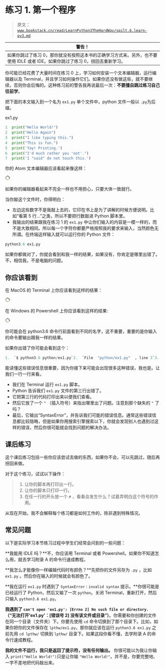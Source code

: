 # 练习 1\. 第一个程序

> 原文：[`www.bookstack.cn/read/LearnPython3TheHardWay/spilt.6.learn-py3.md`](https://www.bookstack.cn/read/LearnPython3TheHardWay/spilt.6.learn-py3.md)

| 警告！ |
| --- |
| 如果你跳过了练习 0，那你就没有按照这本书的正确学习方式来。另外，也不要使用 IDLE 或者 IDE。如果你跳过了练习 0，拐回去重新学习。 |

你可能已经花费了大量时间在练习 0 上，学习如何安装一个文本编辑器，运行编辑器以及 Terminal，并且学习如何操作它们。如果你还没有做这些，就不要继续，否则你会后悔的。这种练习前的警告我再说最后一次：**不要擅自跳过练习自己往前学**。

把下面的本文输入到一个名为 `ex1.py` 单个文件中，python 文件一般以 `.py`为后缀。

ex1.py

```py
1  print("Hello World!")
2  print("Hello Again")
3  print("I like typing this.")
4  print("This is fun.")
5  print('Yay! Printing.')
6  print("I'd much rather you 'not'.")
7  print('I "said" do not touch this.')
```

你的 Atom 文本编辑器应该看起来像这样：

![ex1-1.jpg](img/e21389f3c099b6fe538226d20f97726a.png)

如果你的编辑器看起来不完全一样也不用担心，只要大体一致就行。

当你敲这个文件时，你得明白：

*   左边这些数字不是我敲上去的，它印在书上是为了讲解的时候方便说明。比如“看第 5 行…”之类，所以不要把行数敲进 Python 脚本里。
*   我输出的结果跟我在练习 1 的 `ex1.py` 中让你们输入的内容是一模一样的，而不是大致相同。所以每一个字符你都要严格按照我的要求来输入，当然颜色无所谓。在终端这样输入就可以运行你的 Python 文件：

```py
python3.6 ex1.py
```

如果你都做对了，你就会看到和我一样的结果，如果没有，你肯定是哪里出错了。不，相信我，不是电脑的问题。

## 你应该看到

在 MacOS 的 Terminal 上你应该看到这样的结果：

![ex1-2.jpg](img/e21389f3c099b6fe538226d20f97726a.png)

在 Windows 的 Powershell 上你应该看到这样的结果:

![ex1-3.jpg](img/e21389f3c099b6fe538226d20f97726a.png)

你可能会在 python3.6 命令行前面看到不同的名字，这不重要，重要的是你输入的命令要输出跟我一样的结果。

如果你出错了你可能会看到这个：

```py
1.  `$ python3.6 python/ex1.py`2.  `File  "python/ex1.py"  , line 3`3.  `print  (" I like typing this.`4.  `^`5.  `SyntaxError : EOL while scanning string literal`
```

能读懂这些错误信息很重要，因为你接下来可能会出现很多这种错误，我也是。让我们一行一行来看。

*   我们在 Terminal 运行 `ex1.py` 脚本。
*   Python 告诉我们 `ex1.py` 文件的第三行出错了。
*   它把第三行的代码打印出来以便我们查看。
*   然后它放了一个 `^` （插入符号）来指出哪里出了问题。注意到那个缺失的 `"` 了吗？
*   最后，它输出“SyntaxError”，并告诉我们可能的错误信息。通常这些错误信息都比较隐晦，但是如果你用搜索引擎搜索以下，你就会发现别人也遇到过这样的错误，然后你很可能就会找到问题的解决办法。

## 课后练习

这个课后练习包括一些你应该尝试去做的东西，如果你不会，可以先跳过，随后再拐回来做。

对于这个练习，试试以下操作：

> 1.  让你的脚本再打印出一行。
> 2.  让你的脚本只打印一行。
> 3.  在任一行的开头放一个 `#` ，看看会发生什么？试着弄明白这个符号的作用。

从现在开始，我不会解释每个练习都是如何工作的，除非遇到特殊情况。

## 常见问题

以下是实际学习本节练习过程中学生们经常会问到的一些问题：

**我能用 IDLE 吗？**不，你应该用 Terminal 或者 Powershell。如果你不知道怎么用，就去学习附录 A 的命令行速成教程。

**我怎么才能像你一样编辑代码时有颜色？**先把你的文件另存为 `.py` ，比如 `ex1.py` 。然后你在输入的时候就会有颜色了。

**我在运行 `ex1.py` 时遇到了 `SyntaxError：invalid syntax` 提示。**你很可能是已经运行了 Python，然后又输了一次 `python`。关闭 Terminal，重新打开，然后只输入 `python3.6 ex1.py`。

**我遇到了 `can't open 'ex1.py': [Errno 2] No such file or directory.` （“无法打开‘ex1.py’：[错误号 2] 没有该文件或目录”）**。你需要和你创建的文件在同一个目录（文件夹）下。你要先使用 `cd` 命令切换到了那个目录下。比如，如果你把你的文件保存在 `lpthw/ex1.py`，那你就应该在运行 `python3.6 ex1.py` 之前先用 `cd lpthw/` 切换到 `lpthw/` 目录下。如果这段你看不懂，去学附录 A 的命令行速成教程。

**我的文件不运行，我只是返回了提示符，没有任何输出。** 你很可能以为我让你输入 `print("Hello World!")`只是让你输 `"Hello World!"`。并不是，你要完整地、一字不差地把代码敲出来。